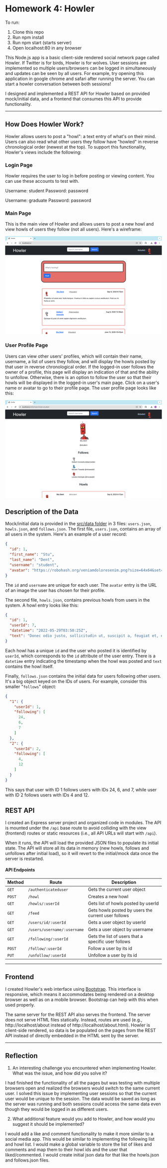 # Homework 4: Howler

To run:
1. Clone this repo
2. Run npm install
3. Run npm start (starts server)
4. Open localhost:80 in any browser

This Node.js app is a basic client-side rendered social network page called Howler. If Twitter is for birds, Howler is for wolves. User sessions are implemented so multiple users/browsers can be logged in simultaneously and updates can be seen by all users. For example, try opening this application in google chrome and safari after running the server. You can start a howler conversation between both sessions!

I designed and implemented a REST API for Howler based on provided mock/initial data, and a frontend that consumes this API to provide functionality.

---

## How Does Howler Work?

Howler allows users to post a "howl": a text entry of what's on their mind. Users can also read what other users they follow have "howled" in reverse chronological order (newest at the top). To support this functionality, Howler's views include the following:

### Login Page

Howler requires the user to log in before posting or viewing content. You can use these accounts to test with.

Username: student
Password: password

Username: graduate
Password: password

### Main Page

This is the main view of Howler and allows users to post a new howl and view howls of users they follow (not all users). Here's a wireframe:

![](imgs/howler-feed.png)

### User Profile Page

Users can view other users' profiles, which will contain their name, username, a list of users they follow, and will display the howls posted by that user in reverse chronological order. If the logged-in user follows the owner of a profile, this page will display an indication of that and the ability to unfollow. Otherwise, there is an option to follow the user so that their howls will be displayed in the logged-in user's main page. Click on a user's name or avatar to go to their profile page. The user profile page looks like this:

![](imgs/howler-profile.png)

## Description of the Data

Mock/initial data is provided in the [src/data folder](src/data) in 3 files: `users.json`, `howls.json`, and `follows.json`. The first file, `users.json`, contains an array of all users in the system. Here's an example of a user record:

```json
{
  "id": 1,
  "first_name": "Stu",
  "last_name": "Dent",
  "username": "student",
  "avatar": "https://robohash.org/veniamdoloresenim.png?size=64x64&set=set1"
}
```

The `id` and `username` are unique for each user. The `avatar` entry is the URL of an image the user has chosen for their profile.

The second file, `howls.json`, contains previous howls from users in the system. A howl entry looks like this:

```json
{
  "id": 1,
  "userId": 7,
  "datetime": "2022-05-29T03:50:25Z",
  "text": "Donec odio justo, sollicitudin ut, suscipit a, feugiat et, eros. Vestibulum ac est lacinia nisi venenatis tristique. Fusce congue, diam id ornare imperdiet, sapien urna pretium nisl, ut volutpat sapien arcu sed augue. Aliquam erat volutpat."
}
```

Each howl has a unique `id` and the user who posted it is identified by `userId`, which corresponds to the `id` attribute of the user entry. There is a `datetime` entry indicating the timestamp when the howl was posted and `text` contains the howl itself.

Finally, `follows.json` contains the initial data for users following other users. It's a big object keyed on the IDs of users. For example, consider this smaller "`follows`" object:

```json
{
  "1": {
    "userId": 1,
    "following": [
      24,
      6,
      7
    ]
  },
  "2": {
    "userId": 2,
    "following": [
      4,
      12
    ]
  }
}
```

This says that user with ID 1 follows users with IDs 24, 6, and 7, while user with ID 2 follows users with IDs 4 and 12. 

## REST API

I created an Express server project and organized code in modules. The API is mounted under the `/api` base route to avoid colliding with the view (frontend) routes or static resources (i.e., all API URLs will start with `/api`).

When it runs, the API will load the provided JSON files to populate its initial state. The API will store all its data in memory (new howls, follows and unfollows after initial load), so it will revert to the initial/mock data once the server is restarted.

#### API Endpoints

Method | Route                 | Description
------ | --------------------- | ---------
`GET` | `/authenticateduser`           | Gets the current user object
`POST ` | `/howl`              | Creates a new howl
`GET ` | `/howls/:userId`              | Gets list of howls posted by userId
`GET ` | `/feed`              | Gets howls posted by users the current user follows
`GET` | `/users/id/:userId`        | Gets a user object by userId
`GET`  | `/users/username/:username`  | Gets a user object by username
`GET`  | `/following/:userId`  | Gets the list of users that a specific user follows
`POST`  | `/follow/:userId`  | Follow a user by its id
`PUT`  | `/unfollow/:userId`         | Unfollow a user by its id

---

## Frontend

I created Howler's web interface using [Bootstrap](https://getbootstrap.com/). This interface is responsive, which means it accommodates being rendered on a desktop browser as well as on a mobile browser. Bootstrap can help with this when used properly.

The same server for the REST API also serves the frontend. The server does not serve HTML files statically. Instead, routes are used (e.g., http://localhost/about instead of http://localhost/about.html). Howler is client-side rendered, so data is be populated on the pages from the REST API instead of directly embedded in the HTML sent by the server.

---

## Reflection

1. An interesting challenge you encountered when implementing Howler. What was the issue, and how did you solve it?

I had finished the functionality of all the pages but was testing with multiple browsers open and realized the browsers would switch to the same current user. I solved this issue by implementing user sessions so that the current user would be unique to the session. The data would be saved as long as the server was running and both sessions could access the same data even though they would be logged in as different users.

2. What additional feature would you add to Howler, and how would you suggest it should be implemented?

I would add a like and comment functionality to make it more similar to a social media app. This would be similar to implementing the following list and howl list. I would make a global variable to store the list of likes and comments and map them to their howl ids and the user that liked/commented. I would create initial json data for that like the howls.json and follows.json files.
